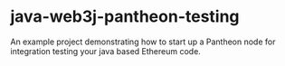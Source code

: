 # java-web3j-pantheon-testing

An example project demonstrating how to start up a Pantheon node for integration testing your java based Ethereum code.


